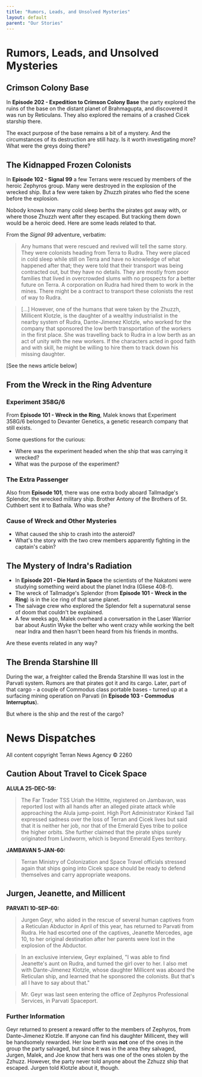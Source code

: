 ```yaml
---
title: "Rumors, Leads, and Unsolved Mysteries"
layout: default
parent: "Our Stories"
---
```


# Rumors, Leads, and Unsolved Mysteries


## Crimson Colony Base

In **Episode 202 - Expedition to Crimson Colony Base** the party explored the ruins of the base on the distant planet of Brahmagupta, and discovered it was run by Reticulans. They also explored the remains of a crashed Cicek starship there.

The exact purpose of the base remains a bit of a mystery. And the circumstances of its destruction are still hazy. Is it worth investigating more? What were the greys doing there?


## The Kidnapped Frozen Colonists

In **Episode 102 - Signal 99** a few Terrans were rescued by members of the heroic Zephyros group. Many were destroyed in the explosion of the wrecked ship. But a few were taken by Zhuzzh pirates who fled the scene before the explosion.

Nobody knows how many cold sleep berths the pirates got away with, or where those Zhuzzh went after they escaped. But tracking them down would be a heroic deed. Here are some leads related to that.

From the *Signal 99* adventure, verbatim:

> Any humans that were rescued and revived will tell the same story. They were colonists heading from Terra to Rudra. They were placed in cold sleep while still on Terra and have no knowledge of what happened after that; they were told that their transport was being contracted out, but they have no details. They are mostly from poor families that lived in overcrowded slums with no prospects for a better future on Terra. A corporation on Rudra had hired them to work in the mines. There might be a contract to transport these colonists the rest of way to Rudra.


> [...] However, one of the humans that were taken by the Zhuzzh, Millicent Klotzle, is the daughter of a wealthy industrialist in the nearby system of Rudra, Dante-Jimenez Klotzle, who worked for the company that sponsored the low berth transportation of the workers in the first place. She was travelling back to Rudra in a low berth as an act of unity with the new workers. If the characters acted in good faith and with skill, he might be willing to hire them to track down his missing daughter.

[See the news article below]

## From the Wreck in the Ring Adventure

### Experiment 358G/6

From **Episode 101 - Wreck in the Ring**, Malek knows that Experiment 358G/6 belonged to Devanter Genetics, a genetic research company that still exists.

Some questions for the curious:

* Where was the experiment headed when the ship that was carrying it wrecked?
* What was the purpose of the experiment?

### The Extra Passenger

Also from **Episode 101**, there was one extra body aboard Tallmadge's Splendor, the wrecked military ship. Brother Antony of the Brothers of St. Cuthbert sent it to Bathala. Who was she?

### Cause of Wreck and Other Mysteries

* What caused the ship to crash into the asteroid?
* What's the story with the two crew members apparently fighting in the captain's cabin?

## The Mystery of Indra's Radiation

* In **Episode 201 - Die Hard in Space** the scientists of the Nakatomi were studying something weird about the planet Indra (Gliese 408-f).
* The wreck of Tallmadge's Splendor (from **Episode 101 - Wreck in the Ring**) is in the ice ring of that same planet.
* The salvage crew who explored the Splendor felt a supernatural sense of doom that couldn't be explained.
* A few weeks ago, Malek overheard a conversation in the Laser Warrior bar about Austin Wyke the belter who went crazy while working the belt near Indra and then hasn't been heard from his friends in months.

Are these events related in any way?


## The Brenda Starshine III

During the war, a freighter called the Brenda Starshine III was lost in the Parvati system. Rumors are that pirates got it and its cargo. Later, part of that cargo - a couple of Commodus class portable bases - turned up at a surfacing mining operation on Parvati (in **Episode 103 - Commodus Interruptus**).

But where is the ship and the rest of the cargo?


# News Dispatches

All content copyright Terran News Agency © 2260

## Caution About Travel to Cicek Space

**ALULA 25-DEC-59:**

> The Far Trader TSS Uriah the Hittite, registered on Jambavan, was reported lost with all hands after an alleged pirate attack while approaching the Alula jump-point. High Port Administrator Kinked Tail expressed sadness over the loss of Terran and Cicek lives but said that it is neither her job, nor that of the Emerald Eyes tribe to police the higher orbits. She further claimed that the pirate ships surely originated from Lindworm, which is beyond Emerald Eyes territory.

**JAMBAVAN 5-JAN-60:**

> Terran Ministry of Colonization and Space Travel officials stressed again that ships going into Cicek space should be ready to defend themselves and carry appropriate weapons.

## Jurgen, Jeanette, and Millicent

**PARVATI 10-SEP-60:**

> Jurgen Geyr, who aided in the rescue of several human captives from a Reticulan Abductor in April of this year, has returned to Parvati from Rudra. He had escorted one of the captives, Jeanette Mercedes, age 10, to her original destination after her parents were lost in the explosion of the Abductor.

> In an exclusive interview, Geyr explained, "I was able to find Jeanette's aunt on Rudra, and turned the girl over to her. I also met with Dante-Jimenez Klotzle, whose daughter Millicent was aboard the Reticulan ship, and learned that he sponsored the colonists. But that's all I have to say about that."

> Mr. Geyr was last seen entering the office of Zephyros Professional Services, in Parvati Spaceport.

### Further Information

Geyr returned to present a reward offer to the members of Zephyros, from Dante-Jimenez Klotzle. If anyone can find his daughter Millicent, they will be handsomely rewarded. Her low berth was **not** one of the ones in the group the party salvaged, but since it was in the area they salvaged, Jurgen, Malek, and Joe know that hers was one of the ones stolen by the Zzhuzz. However, the party never told anyone about the Zzhuzz ship that escaped. Jurgen told Klotzle about it, though.
